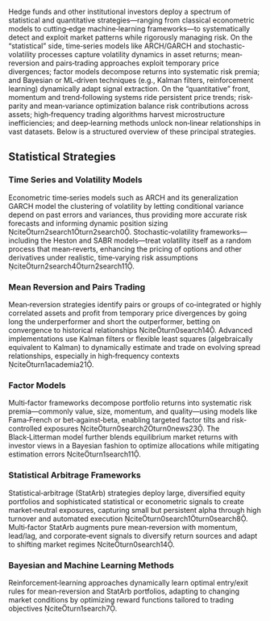 Hedge funds and other institutional investors deploy a spectrum of statistical and quantitative strategies—ranging from classical econometric models to cutting‐edge machine‐learning frameworks—to systematically detect and exploit market patterns while rigorously managing risk. On the “statistical” side, time‐series models like ARCH/GARCH and stochastic‐volatility processes capture volatility dynamics in asset returns; mean‐reversion and pairs‐trading approaches exploit temporary price divergences; factor models decompose returns into systematic risk premia; and Bayesian or ML‐driven techniques (e.g., Kalman filters, reinforcement learning) dynamically adapt signal extraction. On the “quantitative” front, momentum and trend‐following systems ride persistent price trends; risk‐parity and mean‐variance optimization balance risk contributions across assets; high‐frequency trading algorithms harvest microstructure inefficiencies; and deep‐learning methods unlock non‐linear relationships in vast datasets. Below is a structured overview of these principal strategies.

## Statistical Strategies

### Time Series and Volatility Models
Econometric time‐series models such as ARCH and its generalization GARCH model the clustering of volatility by letting conditional variance depend on past errors and variances, thus providing more accurate risk forecasts and informing dynamic position sizing citeturn2search1turn2search0. Stochastic‐volatility frameworks—including the Heston and SABR models—treat volatility itself as a random process that mean‐reverts, enhancing the pricing of options and other derivatives under realistic, time‐varying risk assumptions citeturn2search4turn2search11.

### Mean Reversion and Pairs Trading
Mean‐reversion strategies identify pairs or groups of co‑integrated or highly correlated assets and profit from temporary price divergences by going long the underperformer and short the outperformer, betting on convergence to historical relationships citeturn0search14. Advanced implementations use Kalman filters or flexible least squares (algebraically equivalent to Kalman) to dynamically estimate and trade on evolving spread relationships, especially in high‐frequency contexts citeturn1academia21.

### Factor Models
Multi‑factor frameworks decompose portfolio returns into systematic risk premia—commonly value, size, momentum, and quality—using models like Fama‑French or bet‑against‑beta, enabling targeted factor tilts and risk‐controlled exposures citeturn0search2turn0news23. The Black‑Litterman model further blends equilibrium market returns with investor views in a Bayesian fashion to optimize allocations while mitigating estimation errors citeturn1search11.

### Statistical Arbitrage Frameworks
Statistical‑arbitrage (StatArb) strategies deploy large, diversified equity portfolios and sophisticated statistical or econometric signals to create market‑neutral exposures, capturing small but persistent alpha through high turnover and automated execution citeturn0search1turn0search8. Multi‑factor StatArb augments pure mean‑reversion with momentum, lead/lag, and corporate‐event signals to diversify return sources and adapt to shifting market regimes citeturn0search14.

### Bayesian and Machine Learning Methods
Reinforcement‐learning approaches dynamically learn optimal entry/exit rules for mean‐reversion and StatArb portfolios, adapting to changing market conditions by optimizing reward functions tailored to trading objectives citeturn1search7.

